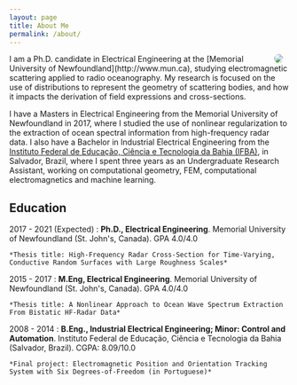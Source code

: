 ```yaml
---
layout: page
title: About Me
permalink: /about/
---
```


<img class="image-float" align="right" hspace="10" src="../img/profile.jpg" style="max-width: 300px; border-radius: 50%;"/>
I am a Ph.D. candidate in Electrical Engineering at the [Memorial University of Newfoundland](http://www.mun.ca), studying electromagnetic scattering applied to radio oceanography. My research is focused on the use of distributions to represent the geometry of scattering bodies, and how it impacts the derivation of field expressions and cross-sections.

I have a Masters in Electrical Engineering from the Memorial University of Newfoundland in 2017, where I studied the use of nonlinear regularization to the extraction of ocean spectral information from high-frequency radar data. I also have a Bachelor in Industrial Electrical Engineering from the [Instituto Federal de Educação, Ciência e Tecnologia da Bahia (IFBA)](http://www.ifba.edu.br), in Salvador, Brazil, where I spent three years as an Undergraduate Research Assistant, working on computational geometry, FEM, computational electromagnetics and machine learning. 

## <i class="fas fa-graduation-cap"></i> Education

2017 - 2021 (Expected)
: **Ph.D., Electrical Engineering**. Memorial University of Newfoundland (St. John's, Canada). GPA 4.0/4.0

    *Thesis title: High-Frequency Radar Cross-Section for Time-Varying, Conductive Random Surfaces with Large Roughness Scales*

2015 - 2017
: **M.Eng, Electrical Engineering**. Memorial University of Newfoundland (St. John's, Canada). GPA 4.0/4.0

    *Thesis title: A Nonlinear Approach to Ocean Wave Spectrum Extraction From Bistatic HF-Radar Data*

2008 - 2014
: **B.Eng., Industrial Electrical Engineering; Minor: Control and Automation**. Instituto Federal de Educação, Ciência e Tecnologia da Bahia (Salvador, Brazil). CGPA: 8.09/10.0

    *Final project: Electromagnetic Position and Orientation Tracking System with Six Degrees-of-Freedom (in Portuguese)*

<!-- ## <i class="fas fa-flask"></i> Research Experience

2015 - Present
: **Graduate Researcher**, Memorial University of Newfoundland (St. John's, Canada)

    - Derived new electric fields and radar cross-section expressions for monostatic and bistatic HF Radars observing ocean surfaces with extreme wave heights
    - Developed a 37% more accurate wind speed estimator for buoy data using a NARX Neural Network in *Matlab*
    - Developed a new nonlinear method to extract ocean information from noisy bistatic HF radar data from the ocean surface, achieving an average of 97.2\% accuracy on noisy data simulated in *Matlab*
    - Collaborated with other researchers in the implementation of feature extraction and classification methods for GNSS-R and X-band marine radar images

Oct. 2018 - Feb. 2019 
: **Research Assistant**, C-CORE (St. John's, Canada)

    - Simulated the radar cross-section of a satellite calibration standard using *Altair FEKO* and *Ansys HFSS* and determined the roughness requirements to have a minimum impact on the radar cross-section
    - Aided in the choice of supporting structures by simulating the use of different materials and geometries to minimize their impact on the radar cross-section

2010-2014 
: **Undergraduate Researcher**, Instituto Federal da Bahia (Salvador, Brazil)

    - Constructed a magnetic 6-DOF motion tracker using Arduino and *Matlab*, and developed an alternative closed-form solution to the tracking problem using Singular Value Decomposition
    - Evaluated the impact of sea proximity on electromagnetic field propagation using an automatic FEM mesh generator and a time varying electromagnetic FEM simulator written in *Fortran* and *C*
    - Implemented an unsupervised neural network algorithm in *Fortran* to identify fixed and moving underwater objects in ULF EM data, and compensated for reducing the number of sensors in the simulations
    - Used Finite Elements Method to construct a Poisson Equation solver in *C*, and analyzed numerical errors introduced by different FEM meshing techniques
 -->